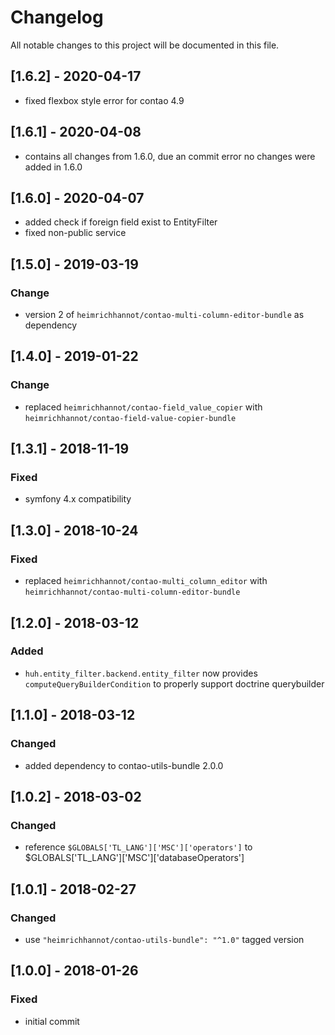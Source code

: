 # Changelog
All notable changes to this project will be documented in this file.

## [1.6.2] - 2020-04-17
- fixed flexbox style error for contao 4.9

## [1.6.1] - 2020-04-08
- contains all changes from 1.6.0, due an commit error no changes were added in 1.6.0

## [1.6.0] - 2020-04-07
- added check if foreign field exist to EntityFilter
- fixed non-public service

## [1.5.0] - 2019-03-19

### Change
- version 2 of `heimrichhannot/contao-multi-column-editor-bundle` as dependency

## [1.4.0] - 2019-01-22

### Change
- replaced `heimrichhannot/contao-field_value_copier` with `heimrichhannot/contao-field-value-copier-bundle`

## [1.3.1] - 2018-11-19

### Fixed
- symfony 4.x compatibility

## [1.3.0] - 2018-10-24

### Fixed
- replaced `heimrichhannot/contao-multi_column_editor` with `heimrichhannot/contao-multi-column-editor-bundle`

## [1.2.0] - 2018-03-12

### Added
- `huh.entity_filter.backend.entity_filter` now provides `computeQueryBuilderCondition` to properly support doctrine querybuilder

## [1.1.0] - 2018-03-12

### Changed
- added dependency to contao-utils-bundle 2.0.0

## [1.0.2] - 2018-03-02

### Changed
- reference `$GLOBALS['TL_LANG']['MSC']['operators']` to $GLOBALS['TL_LANG']['MSC']['databaseOperators']

## [1.0.1] - 2018-02-27

### Changed
- use `"heimrichhannot/contao-utils-bundle": "^1.0"` tagged version

## [1.0.0] - 2018-01-26

### Fixed
- initial commit
